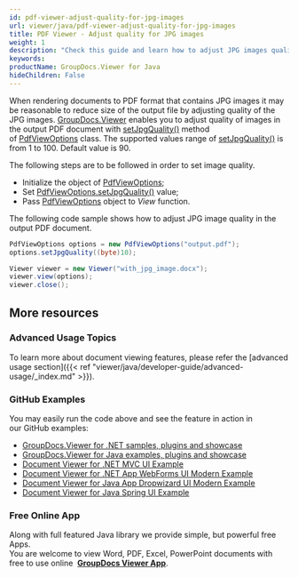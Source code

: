 ```yaml
---
id: pdf-viewer-adjust-quality-for-jpg-images
url: viewer/java/pdf-viewer-adjust-quality-for-jpg-images
title: PDF Viewer - Adjust quality for JPG images
weight: 1
description: "Check this guide and learn how to adjust JPG images quality and size when displaying documents with PDF Viewer by GroupDocs."
keywords: 
productName: GroupDocs.Viewer for Java
hideChildren: False
---
```

When rendering documents to PDF format that contains JPG images it may be reasonable to reduce size of the output file by adjusting quality of the JPG images. [GroupDocs.Viewer](https://products.groupdocs.com/viewer/java) enables you to adjust quality of images in the output PDF document with [setJpgQuality()](https://apireference.groupdocs.com/java/viewer/com.groupdocs.viewer.options/PdfViewOptions#setJpgQuality(byte)) method of [PdfViewOptions](https://apireference.groupdocs.com/java/viewer/com.groupdocs.viewer.options/PdfViewOptions) class. The supported values range of [setJpgQuality()](https://apireference.groupdocs.com/java/viewer/com.groupdocs.viewer.options/PdfViewOptions#setJpgQuality(byte)) is from 1 to 100. Default value is 90.

The following steps are to be followed in order to set image quality.

*   Initialize the object of [PdfViewOptions](https://apireference.groupdocs.com/java/viewer/com.groupdocs.viewer.options/PdfViewOptions);
*   Set [PdfViewOptions.setJpgQuality()](https://apireference.groupdocs.com/java/viewer/com.groupdocs.viewer.options/PdfViewOptions#setJpgQuality(byte)) value;
*   Pass [PdfViewOptions](https://apireference.groupdocs.com/java/viewer/com.groupdocs.viewer.options/PdfViewOptions) object to *View* function.

The following code sample shows how to adjust JPG image quality in the output PDF document.

```java 			
PdfViewOptions options = new PdfViewOptions("output.pdf");
options.setJpgQuality((byte)10);

Viewer viewer = new Viewer("with_jpg_image.docx");
viewer.view(options);
viewer.close();
```

## More resources
### Advanced Usage Topics
To learn more about document viewing features, please refer the [advanced usage section]({{< ref "viewer/java/developer-guide/advanced-usage/_index.md" >}}).

### GitHub Examples
You may easily run the code above and see the feature in action in our GitHub examples:
*   [GroupDocs.Viewer for .NET samples, plugins and showcase](https://github.com/groupdocs-viewer/GroupDocs.Viewer-for-.NET)    
*   [GroupDocs.Viewer for Java examples, plugins and showcase](https://github.com/groupdocs-viewer/GroupDocs.Viewer-for-Java)    
*   [Document Viewer for .NET MVC UI Example](https://github.com/groupdocs-viewer/GroupDocs.Viewer-for-.NET-MVC)    
*   [Document Viewer for .NET App WebForms UI Modern Example](https://github.com/groupdocs-viewer/GroupDocs.Viewer-for-.NET-WebForms)    
*   [Document Viewer for Java App Dropwizard UI Modern Example](https://github.com/groupdocs-viewer/GroupDocs.Viewer-for-Java-Dropwizard)    
*   [Document Viewer for Java Spring UI Example](https://github.com/groupdocs-viewer/GroupDocs.Viewer-for-Java-Spring)
    
### Free Online App
Along with full featured Java library we provide simple, but powerful free Apps.  
You are welcome to view Word, PDF, Excel, PowerPoint documents with free to use online  **[GroupDocs Viewer App](https://products.groupdocs.app/viewer)**.

